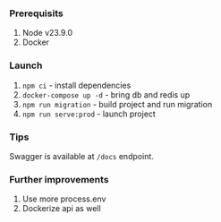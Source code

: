 ### Prerequisits
1. Node v23.9.0
2. Docker

### Launch 
1. `npm ci` - install dependencies
2. `docker-compose up -d` - bring db and redis up
3. `npm run migration` - build project and run migration
4. `npm run serve:prod` - launch project

### Tips 
Swagger is available at `/docs` endpoint.

### Further improvements
1. Use more process.env
2. Dockerize api as well
